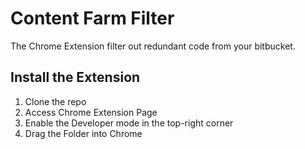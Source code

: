 # Content Farm Filter

The Chrome Extension filter out redundant code from your bitbucket. 

## Install the Extension

1. Clone the repo
2. Access Chrome Extension Page
3. Enable the Developer mode in the top-right corner
4. Drag the Folder into Chrome
